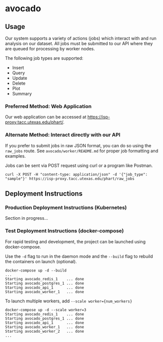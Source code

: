 # avocado

## Usage

Our system supports a variety of actions (jobs) which interact with and run analysis on our dataset.  All jobs must be submitted to our API where they are queued for processing by worker nodes.

The following job types are supported:

* Insert
* Query
* Update
* Delete
* Plot
* Summary

### Preferred Method: Web Application

Our web application can be accessed at https://isp-proxy.tacc.utexas.edu/phart/.

### Alternate Method: Interact directly with our API

If you prefer to submit jobs in raw JSON format, you can do so using the `raw_jobs` route.  See `avocado/worker/README.md` for proper job formatting and examples.

Jobs can be sent via POST request using curl or a program like Postman.

```
curl -X POST -H "content-type: application/json" -d '{"job_type": "sample"}' https://isp-proxy.tacc.utexas.edu/phart/raw_jobs
```

## Deployment Instructions

### Production Deployment Instructions (Kubernetes)

Section in progress...

### Test Deployment Instructions (docker-compose)

For rapid testing and development, the project can be launched using docker-compose.

Use the `-d` flag to run in the daemon mode and the `--build` flag to rebuild the containers on launch (optional).

```
docker-compose up -d --build
...
Starting avocado_redis_1    ... done
Starting avocado_postgres_1 ... done
Starting avocado_api_1      ... done
Starting avocado_worker_1   ... done
```

To launch multiple workers, add `--scale worker={num_workers}`

```
docker-compose up -d --scale worker=3
Starting avocado_redis_1    ... done
Starting avocado_postgres_1 ... done
Starting avocado_api_1      ... done
Starting avocado_worker_1   ... done
Starting avocado_worker_2   ... done
...
```

